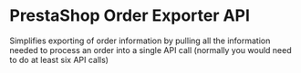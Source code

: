 # PrestaShop Order Exporter API

Simplifies exporting of order information by pulling all the information needed to process an order into a single API call (normally you would need to do at least six API calls)
